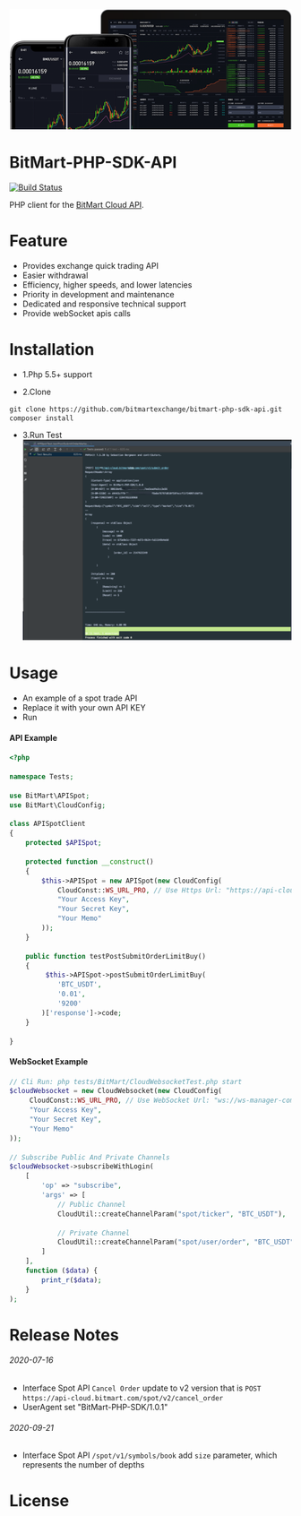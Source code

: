 [![Logo](logo.png)](https://bitmart.com)

BitMart-PHP-SDK-API
=========================
<p align="left">
    <a href='#'><img src='https://travis-ci.org/meolu/walle-web.svg?branch=master' alt="Build Status"></a>  
</p>

PHP client for the [BitMart Cloud API](http://developer-pro.bitmart.com).



Feature
=========================
- Provides exchange quick trading API
- Easier withdrawal
- Efficiency, higher speeds, and lower latencies
- Priority in development and maintenance
- Dedicated and responsive technical support
- Provide webSocket apis calls

Installation
=========================

* 1.Php 5.5+ support

* 2.Clone
```git
git clone https://github.com/bitmartexchange/bitmart-php-sdk-api.git
composer install
```

* 3.Run Test
[![Test](test.png)](#)

Usage
=========================
* An example of a spot trade API
* Replace it with your own API KEY
* Run


#### API Example
```php
<?php

namespace Tests;

use BitMart\APISpot;
use BitMart\CloudConfig;

class APISpotClient
{
    protected $APISpot;

    protected function __construct()
    {
        $this->APISpot = new APISpot(new CloudConfig(
            CloudConst::WS_URL_PRO, // Use Https Url: "https://api-cloud.bitmart.com"
            "Your Access Key",
            "Your Secret Key",
            "Your Memo"
        ));
    }

    public function testPostSubmitOrderLimitBuy()
    {
         $this->APISpot->postSubmitOrderLimitBuy(
            'BTC_USDT',
            '0.01',
            '9200'
        )['response']->code;
    }

}
```

#### WebSocket Example
```php
// Cli Run: php tests/BitMart/CloudWebsocketTest.php start
$cloudWebsocket = new CloudWebsocket(new CloudConfig(
     CloudConst::WS_URL_PRO, // Use WebSocket Url: "ws://ws-manager-compress.bitmart.com?protocol=1.1"
     "Your Access Key",
     "Your Secret Key",
     "Your Memo"
));

// Subscribe Public And Private Channels
$cloudWebsocket->subscribeWithLogin(
    [
        'op' => "subscribe",
        'args' => [
            // Public Channel
            CloudUtil::createChannelParam("spot/ticker", "BTC_USDT"),

            // Private Channel
            CloudUtil::createChannelParam("spot/user/order", "BTC_USDT")
        ]
    ],
    function ($data) {
        print_r($data);
    }
);
```

Release Notes
=========================

###### 2020-07-16 
- Interface Spot API `Cancel Order` update to v2 version that is `POST https://api-cloud.bitmart.com/spot/v2/cancel_order`
- UserAgent set "BitMart-PHP-SDK/1.0.1"
             
         
###### 2020-09-21
- Interface Spot API `/spot/v1/symbols/book` add `size` parameter, which represents the number of depths

    
License
=========================
